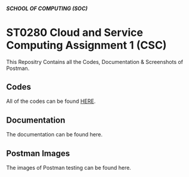 ##### SCHOOL OF COMPUTING (SOC)

# ST0280 Cloud and Service Computing Assignment 1 (CSC)
This Repositry Contains all the Codes, Documentation & Screenshots of Postman.

## Codes
All of the codes can be found [HERE](https://github.com/edee17/CSC_Assignment_1-v2-/tree/master).

## Documentation
The documentation can be found here.

## Postman Images
The images of Postman testing can be found here.
